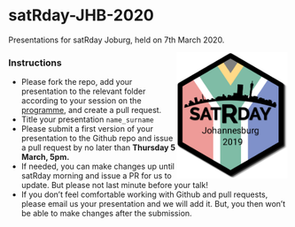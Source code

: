 # satRday-JHB-2020
Presentations for satRday Joburg, held on 7th March 2020.

<img src="hex-satRday-jhb.png" width="200" style = "float:right;"/>

### Instructions
- Please fork the repo, add your presentation to the relevant folder according to your session on the [programme](https://joburg2020.satrdays.org/#programme), and create a pull request.
- Title your presentation `name_surname`
- Please submit a first version of your presentation to the Github repo and issue a pull request by no later than **Thursday 5 March, 5pm.**
- If needed, you can make changes up until satRday morning and issue a PR for us to update. But please not last minute before your talk!
- If you don’t feel comfortable working with Github and pull requests, please email us your presentation and we will add it. But, you then won’t be able to make changes after the submission.

